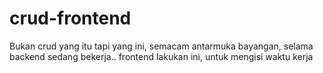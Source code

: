 # crud-frontend
Bukan crud yang itu tapi yang ini, semacam antarmuka bayangan, selama backend sedang bekerja.. frontend lakukan ini, untuk mengisi waktu kerja
